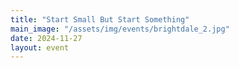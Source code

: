 ```yaml
---
title: "Start Small But Start Something"
main_image: "/assets/img/events/brightdale_2.jpg"
date: 2024-11-27
layout: event
---
```

